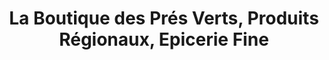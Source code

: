 ---
title: "La Boutique des Prés Verts, Produits Régionaux, Epicerie Fine"
url: /chateauneuf/la-boutique-des-pres-verts-produits-regionaux-epicerie-fine/
shop: Andenken
---
